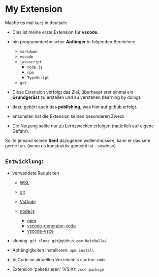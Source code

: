 # My Extension

Mache es mal kurz in deutsch:

* Dies ist meine erste Extension für **vscode**.
* bin programmtechnischer **Anfänger** in folgenden Bereichen:

  * `markdown`
  * `vscode`
  * `javascript`
    * `node.js`
    * `npm`
    * `TypeScript`
  * `git`

* Diese Extension verfolgt das Ziel, überhaupt erst einmal ein **Grundgerüst** zu erstellen und zu verstehen (learning by doing).

* dazu gehört auch das **publishing**, was hier auf github erfolgt.

* ansonsten hat die Extension keinen besonderen Zweck
* Die Nutzung sollte nur zu Lernzwecken erfolgen (natürlich auf eigene Gefahr).

Sollte jemand seinen **Senf** dazugeben wollen/müssen, kann er das sehr gerne tun. (wenn es konstruktiv gemeint ist - sowieso)

## `Entwicklung`:

* verwendete Requisiten
  * [WSL](https://docs.microsoft.com/de-de/archive/blogs/wsl/)
  * [git](https://git-scm.com/)

  * [VsCode](https://code.visualstudio.com/)
  * [node.js](https://nodejs.org/en/)
    * [npm](https://www.npmjs.com/)
    * [vscode-generator-code](https://github.com/microsoft/vscode-generator-code)
    * [vscode-vsce](https://github.com/microsoft/vscode-vsce)

* cloning: `git clone git@github.com:ReinRalle/`
* Abhängigkeiten installieren: `npm install`
* VsCode im aktuellen Verzeichnis starten: `code .`
* Extension 'paketisieren' (VSIX): `vsce package`
